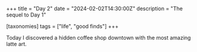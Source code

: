 +++
title = "Day 2"
date = "2024-02-02T14:30:00Z"
description = "The sequel to Day 1"

[taxonomies]
tags = ["life", "good finds"]
+++

Today I discovered a hidden coffee shop downtown with the most amazing latte art.
